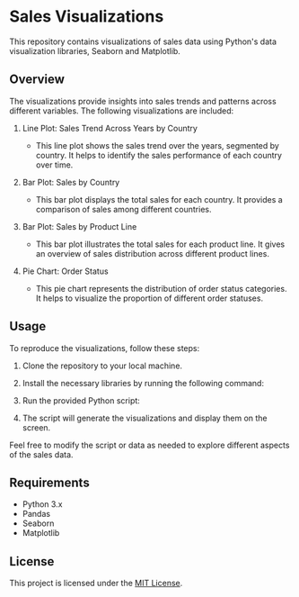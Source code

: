 # Sales Visualizations

This repository contains visualizations of sales data using Python's data visualization libraries, Seaborn and Matplotlib.

## Overview

The visualizations provide insights into sales trends and patterns across different variables. The following visualizations are included:

1. Line Plot: Sales Trend Across Years by Country
   - This line plot shows the sales trend over the years, segmented by country. It helps to identify the sales performance of each country over time.

2. Bar Plot: Sales by Country
   - This bar plot displays the total sales for each country. It provides a comparison of sales among different countries.

3. Bar Plot: Sales by Product Line
   - This bar plot illustrates the total sales for each product line. It gives an overview of sales distribution across different product lines.

4. Pie Chart: Order Status
   - This pie chart represents the distribution of order status categories. It helps to visualize the proportion of different order statuses.

## Usage

To reproduce the visualizations, follow these steps:

1. Clone the repository to your local machine.

2. Install the necessary libraries by running the following command:

3. Run the provided Python script:

4. The script will generate the visualizations and display them on the screen.

Feel free to modify the script or data as needed to explore different aspects of the sales data.

## Requirements

- Python 3.x
- Pandas
- Seaborn
- Matplotlib

## License

This project is licensed under the [MIT License](LICENSE).
